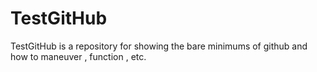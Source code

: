 # TestGitHub

TestGitHub is a repository for showing the bare minimums of github and how to maneuver , function , etc. 
